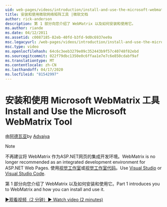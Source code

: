 ```yaml
---
uid: web-pages/videos/introduction/install-and-use-the-microsoft-webmatrix-tool
title: 安装和使用微软网络矩阵工具 |微软文档
author: rick-anderson
description: 第 1 部分向您介绍了 WebMatrix 以及如何安装和使用它。
ms.author: riande
ms.date: 04/12/2011
ms.assetid: c0087185-82eb-40fd-b3fd-9d0c6937ee9a
msc.legacyurl: /web-pages/videos/introduction/install-and-use-the-microsoft-webmatrix-tool
msc.type: video
ms.openlocfilehash: 64c6c3eeb3279e09c352443b9f57c40748f82ebd
ms.sourcegitcommit: 022f79dbc1350e0c6ffaa1e7e7c6e850cdabf9af
ms.translationtype: MT
ms.contentlocale: zh-CN
ms.lasthandoff: 04/17/2020
ms.locfileid: "81542997"
---
```

# <a name="install-and-use-the-microsoft-webmatrix-tool"></a><span data-ttu-id="02152-103">安装和使用 Microsoft WebMatrix 工具</span><span class="sxs-lookup"><span data-stu-id="02152-103">Install and Use the Microsoft WebMatrix Tool</span></span>

<span data-ttu-id="02152-104">由[阿德瓦亚](https://twitter.com/Advaiyasolns)</span><span class="sxs-lookup"><span data-stu-id="02152-104">by [Advaiya](https://twitter.com/Advaiyasolns)</span></span>

> [!NOTE] 
> <span data-ttu-id="02152-105">不再建议将 WebMatrix 作为ASP.NET网页的集成开发环境。</span><span class="sxs-lookup"><span data-stu-id="02152-105">WebMatrix is no longer recommended as an integrated development environment for ASP.NET Web Pages.</span></span> <span data-ttu-id="02152-106">使用[视觉工作室](xref:web-pages/overview/getting-started/program-asp-net-web-pages-in-visual-studio)或[视觉工作室代码](https://code.visualstudio.com/)。</span><span class="sxs-lookup"><span data-stu-id="02152-106">Use [Visual Studio](xref:web-pages/overview/getting-started/program-asp-net-web-pages-in-visual-studio) or [Visual Studio Code](https://code.visualstudio.com/).</span></span>

<span data-ttu-id="02152-107">第 1 部分向您介绍了 WebMatrix 以及如何安装和使用它。</span><span class="sxs-lookup"><span data-stu-id="02152-107">Part 1 introduces you to WebMatrix and how you can install and use it.</span></span>

[<span data-ttu-id="02152-108">&#9654;观看视频（2 分钟）</span><span class="sxs-lookup"><span data-stu-id="02152-108">&#9654; Watch video (2 minutes)</span></span>](https://channel9.msdn.com/Blogs/ASP-NET-Site-Videos/install-and-use-the-microsoft-webmatrix-tool)

